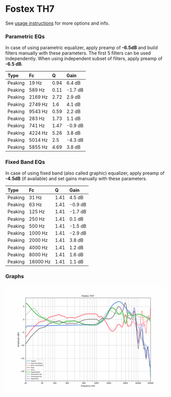 # Fostex TH7
See [usage instructions](https://github.com/jaakkopasanen/AutoEq#usage) for more options and info.

### Parametric EQs
In case of using parametric equalizer, apply preamp of **-6.5dB** and build filters manually
with these parameters. The first 5 filters can be used independently.
When using independent subset of filters, apply preamp of **-6.5 dB**.

| Type    | Fc      |    Q | Gain    |
|:--------|:--------|:-----|:--------|
| Peaking | 19 Hz   | 0.94 | 6.4 dB  |
| Peaking | 589 Hz  | 0.11 | -1.7 dB |
| Peaking | 2169 Hz | 2.72 | 2.9 dB  |
| Peaking | 2749 Hz | 1.6  | 4.1 dB  |
| Peaking | 9543 Hz | 0.59 | 2.2 dB  |
| Peaking | 283 Hz  | 1.73 | 1.1 dB  |
| Peaking | 741 Hz  | 1.47 | -0.9 dB |
| Peaking | 4224 Hz | 5.26 | 3.8 dB  |
| Peaking | 5014 Hz | 2.5  | -4.3 dB |
| Peaking | 5855 Hz | 4.69 | 3.8 dB  |

### Fixed Band EQs
In case of using fixed band (also called graphic) equalizer, apply preamp of **-4.5dB**
(if available) and set gains manually with these parameters.

| Type    | Fc       |    Q | Gain    |
|:--------|:---------|:-----|:--------|
| Peaking | 31 Hz    | 1.41 | 4.5 dB  |
| Peaking | 63 Hz    | 1.41 | -0.9 dB |
| Peaking | 125 Hz   | 1.41 | -1.7 dB |
| Peaking | 250 Hz   | 1.41 | 0.1 dB  |
| Peaking | 500 Hz   | 1.41 | -1.5 dB |
| Peaking | 1000 Hz  | 1.41 | -2.9 dB |
| Peaking | 2000 Hz  | 1.41 | 3.8 dB  |
| Peaking | 4000 Hz  | 1.41 | 1.2 dB  |
| Peaking | 8000 Hz  | 1.41 | 1.6 dB  |
| Peaking | 16000 Hz | 1.41 | 1.1 dB  |

### Graphs
![](./Fostex%20TH7.png)